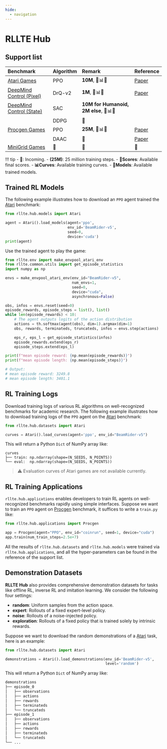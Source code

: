 ```yaml
---
hide:
  - navigation
---
```


# RLLTE Hub
## Support list



| Benchmark | Algorithm | Remark | Reference |
|:-|:-|:-|:-|
|[Atari Games](https://www.jair.org/index.php/jair/article/download/10819/25823)|PPO|**10M**, 💯📊🤖|[Paper]() |
|[DeepMind Control (Pixel)](https://arxiv.org/pdf/1801.00690)|DrQ-v2|**1M**, 💯📊🤖|[Paper](https://arxiv.org/pdf/2107.09645.pdf?utm_source=morioh.com) |
|[DeepMind Control (State)](https://arxiv.org/pdf/1801.00690)|SAC|**10M for Humanoid, 2M else**, 💯📊🤖||
||DDPG|🐌||
|[Procgen Games](http://proceedings.mlr.press/v119/cobbe20a/cobbe20a.pdf)|PPO|**25M**, 💯📊🤖| [Paper](http://proceedings.mlr.press/v139/raileanu21a/raileanu21a.pdf) |
||DAAC|🐌| [Paper](http://proceedings.mlr.press/v139/raileanu21a/raileanu21a.pdf) |
|[MiniGrid Games](https://github.com/Farama-Foundation/Minigrid)|🐌|🐌|🐌|

!!! tip
    - **🐌**: Incoming.
    - **(25M)**: 25 million training steps.
    - **💯Scores**: Available final scores.
    - **📊Curves**: Available training curves.
    - **🤖Models**: Available trained models.

## Trained RL Models

The following example illustrates how to download an `PPO` agent trained the [Atari](https://envpool.readthedocs.io/en/latest/env/atari.html) benchmark:

``` py
from rllte.hub.models import Atari

agent = Atari().load_models(agent='ppo',
                            env_id='BeamRider-v5',
                            seed=0,
                            device='cuda')
print(agent)
```

Use the trained agent to play the game:
``` py
from rllte.env import make_envpool_atari_env
from rllte.common.utils import get_episode_statistics
import numpy as np

envs = make_envpool_atari_env(env_id="BeamRider-v5",
                              num_envs=1,
                              seed=0,
                              device="cuda",
                              asynchronous=False)

obs, infos = envs.reset(seed=0)
episode_rewards, episode_steps = list(), list()
while len(episode_rewards) < 10:
    # The agent outputs logits of the action distribution
    actions = th.softmax(agent(obs), dim=1).argmax(dim=1)
    obs, rewards, terminateds, truncateds, infos = envs.step(actions)

    eps_r, eps_l = get_episode_statistics(infos)
    episode_rewards.extend(eps_r)
    episode_steps.extend(eps_l)    

print(f"mean episode reward: {np.mean(episode_rewards)}")
print(f"mean episode length: {np.mean(episode_steps)}")

# Output:
# mean episode reward: 3249.8
# mean episode length: 3401.1
```

## RL Training Logs
Download training logs of various RL algorithms on well-recognized benchmarks for academic research. The following example illustrates how to download training logs of the `PPO` agent on the [Atari](https://envpool.readthedocs.io/en/latest/env/atari.html) benchmark:

``` py
from rllte.hub.datasets import Atari

curves = Atari().load_curves(agent='ppo', env_id="BeamRider-v5")
```
This will return a Python `Dict` of NumPy array like:
```
curves
├── train: np.ndarray(shape=(N_SEEDS, N_POINTS))
└── eval:  np.ndarray(shape=(N_SEEDS, N_POINTS))
```
> ⚠️ Evaluation curves of Atari games are not available currently.

## RL Training Applications
`rllte.hub.applications` enables developers to train RL agents on well-recognized benchmarks rapidly using simple interfaces. Suppose we want to train an `PPO` agent on [Procgen](https://github.com/openai/procgen) benchmark, it suffices to write a `train.py` like:
``` py
from rllte.hub.applications import Procgen

app = Procgen(agent="PPO", env_id="coinrun", seed=1, device="cuda")
app.train(num_train_steps=2.5e+7)
```
All the results of `rllte.hub.datasets` and `rllte.hub.models` were trained via `rllte.hub.applications`, and all the hyper-parameters can be found in the reference of the support list.

## Demonstration Datasets
**RLLTE Hub** also provides comprehensive demonstration datasets for tasks like offline RL, inverse RL and imitation learning. We consider the following four settings:

- **random**: Uniform samples from the action space.
- **expert**: Rollouts of a fixed expert-level policy.
- **noise**: Rollouts of a noise-injected policy.
- **exploration**: Rollouts of a fixed policy that is trained solely by intrinsic rewards.

Suppose we want to download the random demonstrations of a [Atari](https://envpool.readthedocs.io/en/latest/env/atari.html) task, here is an example:
``` py
from rllte.hub.datasets import Atari

demonstrations = Atari().load_demonstrations(env_id='BeamRider-v5',
                                             level='random')
```

This will return a Python `Dict` of NumPy array like:
``` txt
demonstrations
├── episode_0
│   ├── observations
│   ├── actions
│   ├── rewards
│   ├── terminateds
│   └── truncateds
├── episode_1
│   ├── observations
│   ├── actions
│   ├── rewards
│   ├── terminateds
│   └── truncateds
└── ...
```